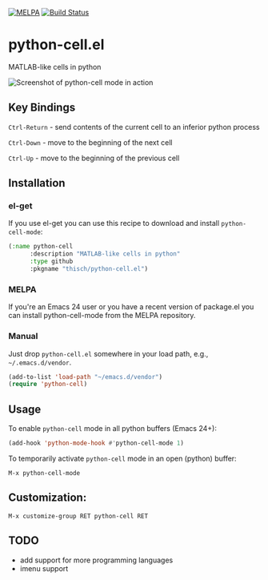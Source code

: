 [![MELPA](http://melpa.org/packages/python-cell-badge.svg)](http://melpa.org/#/python-cell)
[![Build Status](https://travis-ci.org/thisch/python-cell.el.svg?branch=master)](https://travis-ci.org/thisch/python-cell.el)

# python-cell.el

MATLAB-like cells in python

![Screenshot of python-cell mode in action](http://farm4.staticflickr.com/3710/9448464257_6a7b2baf2a_o_d.png)

## Key Bindings

`Ctrl-Return` - send contents of the current cell to an inferior python process

`Ctrl-Down` - move to the beginning of the next cell

`Ctrl-Up` - move to the beginning of the previous cell

##  Installation

### el-get

If you use el-get you can use this recipe to download and install
`python-cell-mode`:

```lisp
(:name python-cell
      :description "MATLAB-like cells in python"
      :type github
      :pkgname "thisch/python-cell.el")
```

### MELPA

If you're an Emacs 24 user or you have a recent version of package.el you can install python-cell-mode from the MELPA repository.

### Manual

Just drop `python-cell.el` somewhere in your load path, e.g., `~/.emacs.d/vendor`.

```lisp
(add-to-list 'load-path "~/emacs.d/vendor")
(require 'python-cell)
```

## Usage

To enable `python-cell` mode in all python buffers (Emacs 24+):

```lisp
(add-hook 'python-mode-hook #'python-cell-mode 1)
```

To temporarily activate `python-cell` mode in an open (python) buffer:

    M-x python-cell-mode

## Customization:

    M-x customize-group RET python-cell RET

## TODO

* add support for more programming languages
* imenu support
